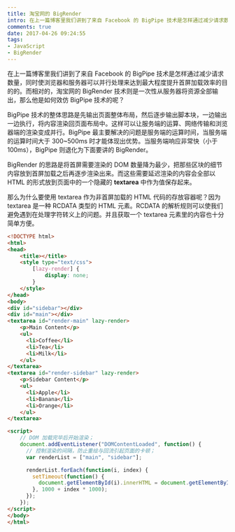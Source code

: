 ```yaml
---
title: 淘宝网的 BigRender
intro: 在上一篇博客里我们讲到了来自 Facebook 的 BigPipe 技术是怎样通过减少请求数量，同时使浏览器和服务器可以并行处理来达到最大程度提升首屏加载效率的目的的。而相对的，淘宝网的 BigRender 技术则是一次性从服务器将资源全部输出，那么他是如何效仿 BigPipe 技术的呢？
comments: true
date: 2017-04-26 09:24:55
tags:
- JavaScript
- BigRender
---
```


在上一篇博客里我们讲到了来自 Facebook 的 BigPipe 技术是怎样通过减少请求数量，同时使浏览器和服务器可以并行处理来达到最大程度提升首屏加载效率的目的的。而相对的，淘宝网的 BigRender 技术则是一次性从服务器将资源全部输出，那么他是如何效仿 BigPipe 技术的呢？

BigPipe 技术的整体思路是先输出页面整体布局，然后逐步输出脚本块，一边输出一边执行，将内容渲染回页面布局中。这样可以让服务端的运算、网络传输和浏览器端的渲染变成并行。BigPipe 最主要解决的问题是服务端的运算时间，当服务端的运算时间大于 300~500ms 时才能体现出优势。当服务端响应非常快（小于100ms），BigPipe 则退化为下面要讲的 BigRender。

BigRender 的思路是将首屏需要渲染的 DOM 数量降为最少，把那些区块的细节内容放到首屏加载之后再逐步渲染出来。而这些需要延迟渲染的内容会全部以 HTML 的形式放到页面中的一个隐藏的 **textarea** 中作为值保存起来。

那么为什么要使用 textarea 作为非首屏加载的 HTML 代码的存放容器呢？因为 textarea 是一种 RCDATA 类型的 HTML 元素。RCDATA 的解析规则可以使我们避免遇到在处理字符转义上的问题。并且获取一个 textarea 元素里的内容也十分简单方便。


```html
<!DOCTYPE html>
<html>
<head>
    <title></title>
    <style type="text/css">
        [lazy-render] {
            display: none;
        }
    </style>
</head>
<body>
<div id="sidebar"></div>
<div id="main"></div>
<textarea id="render-main" lazy-render>
    <p>Main Content</p>
    <ul>
      <li>Coffee</li>
      <li>Tea</li>
      <li>Milk</li>
    </ul>
</textarea>
<textarea id="render-sidebar" lazy-render>
    <p>Sidebar Content</p>
    <ul>
      <li>Apple</li>
      <li>Banana</li>
      <li>Orange</li>
    </ul>
</textarea>

<script>
    // DOM 加载完毕后开始渲染；
    document.addEventListener("DOMContentLoaded", function() {
      // 控制渲染的间隔，防止重绘与回流引起页面的卡顿；
      var renderList = ["main", "sidebar"];

      renderList.forEach(function(i, index) {
        setTimeout(function() {
          document.getElementById(i).innerHTML = document.getElementById("render-" + i).value;
        }, 1000 + index * 1000);
      });
    });
</script>
</body>
</html>
```

